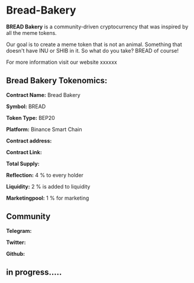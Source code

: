 # Bread-Bakery

**BREAD Bakery** is a community-driven cryptocurrency that was inspired by all the meme tokens. 

Our goal is to create a meme token that is not an animal. Something that doesn't have INU or SHIB in it. So what do you take? BREAD of course!

For more information visit our website xxxxxx




## Bread Bakery Tokenomics:

**Contract Name:** Bread Bakery

**Symbol:** BREAD

**Token Type:** BEP20

**Platform:** Binance Smart Chain

**Contract address:**

**Contract Link:**

**Total Supply:**

**Reflection:** 4 % to every holder

**Liquidity:** 2 % is added to liquidity
  
**Marketingpool:** 1 % for marketing

 
 

## Community

**Telegram:**

**Twitter:**

**Github:**



## in progress.....
